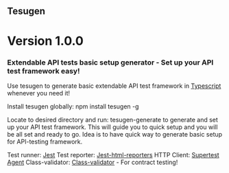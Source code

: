 ## Tesugen 
# Version 1.0.0
### Extendable API tests basic setup generator - Set up  your API test framework easy!

Use tesugen to generate basic extendable API test framework in [Typescript](https://www.typescriptlang.org/) whenever you need it!

Install tesugen globally: npm install tesugen -g

Locate to desired directory and run: tesugen-generate to generate and set up your API test framework.
This will guide you to quick setup and you will be all set and ready to go.
Idea is to have quick way to generate basic setup for API-testing framework. 

Test runner: [Jest](https://jestjs.io/)
Test reporter: [Jest-html-reporters](https://www.npmjs.com/package/jest-html-reporters)
HTTP Client: [Supertest Agent](https://www.npmjs.com/package/supertest)
Class-validator: [Class-validator](https://www.npmjs.com/package/class-validator) - For contract testing!